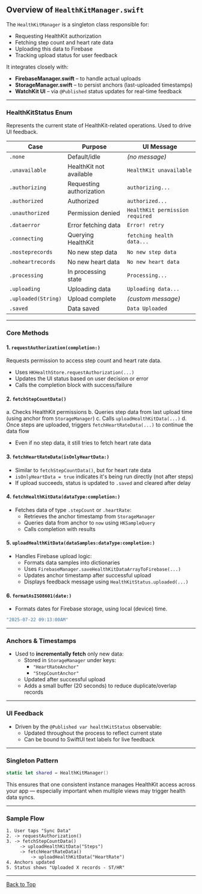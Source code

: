 ## Overview of `HealthKitManager.swift`

The `HealthKitManager` is a singleton class responsible for:

- Requesting HealthKit authorization
- Fetching step count and heart rate data
- Uploading this data to Firebase
- Tracking upload status for user feedback

It integrates closely with:
- **FirebaseManager.swift** – to handle actual uploads
- **StorageManager.swift** – to persist anchors (last-uploaded timestamps)
- **WatchKit UI** – via `@Published` status updates for real-time feedback

---

### HealthKitStatus Enum

Represents the current state of HealthKit-related operations. Used to drive UI feedback.

| Case              | Purpose                               | UI Message                |
|-------------------|----------------------------------------|----------------------------|
| `.none`           | Default/idle                           | *(no message)*             |
| `.unavailable`    | HealthKit not available                | `HealthKit unavailable`    |
| `.authorizing`    | Requesting authorization               | `authorizing...`           |
| `.authorized`     | Authorized                             | `authorized...`            |
| `.unauthorized`   | Permission denied                      | `HealthKit permission required` |
| `.dataerror`      | Error fetching data                    | `Error! retry`             |
| `.connecting`     | Querying HealthKit                     | `fetching health data...`  |
| `.nosteprecords`  | No new step data                       | `No new step data`         |
| `.noheartrecords` | No new heart data                      | `No new heart data`        |
| `.processing`     | In processing state                    | `Processing...`            |
| `.uploading`      | Uploading data                         | `Uploading data...`        |
| `.uploaded(String)`| Upload complete                       | *(custom message)*         |
| `.saved`          | Data saved                             | `Data Uploaded`            |

---

### Core Methods

#### 1. `requestAuthorization(completion:)`
Requests permission to access step count and heart rate data.
- Uses `HKHealthStore.requestAuthorization(...)`
- Updates the UI status based on user decision or error
- Calls the completion block with success/failure


#### 2. `fetchStepCountData()`
a. Checks HealthKit permissions
b. Queries step data from last upload time (using anchor from `StorageManager`)
c. Calls `uploadHealthKitData(...)`
d. Once steps are uploaded, triggers `fetchHeartRateData(...)` to continue the data flow
  * Even if no step data, it still tries to fetch heart rate data

#### 3. `fetchHeartRateData(isOnlyHeartData:)`
- Similar to `fetchStepCountData()`, but for heart rate data
- `isOnlyHeartData = true` indicates it's being run directly (not after steps)
- If upload succeeds, status is updated to `.saved` and cleared after delay

#### 4. `fetchHealthKitData(dataType:completion:)`
* Fetches data of type `.stepCount` or `.heartRate`:
  - Retrieves the anchor timestamp from `StorageManager`
  - Queries data from anchor to `now` using `HKSampleQuery`
  - Calls completion with results

#### 5. `uploadHealthKitData(dataSamples:dataType:completion:)`
* Handles Firebase upload logic:
  - Formats data samples into dictionaries
  - Uses `FirebaseManager.saveHealthKitDataArrayToFirebase(...)`
  - Updates anchor timestamp after successful upload
  - Displays feedback message using `HealthKitStatus.uploaded(...)`

#### 6. `formatAsISO8601(date:)`
* Formats dates for Firebase storage, using local (device) time.
```swift
"2025-07-22 09:13:00AM"
```

---

### Anchors & Timestamps

* Used to **incrementally fetch** only new data:
  - Stored in `StorageManager` under keys:
    - `"HeartRateAnchor"`
    - `"StepCountAnchor"`
  - Updated after successful upload
  - Adds a small buffer (20 seconds) to reduce duplicate/overlap records

---

### UI Feedback

* Driven by the `@Published var healthKitStatus` observable:
  - Updated throughout the process to reflect current state
  - Can be bound to SwiftUI text labels for live feedback

---

### Singleton Pattern

```swift
static let shared = HealthKitManager()
```

This ensures that one consistent instance manages HealthKit access across your app — especially important when multiple views may trigger health data syncs.

---

### Sample Flow

```text
1. User taps "Sync Data"
2. -> requestAuthorization()
3. -> fetchStepCountData()
     -> uploadHealthKitData("Steps")
     -> fetchHeartRateData()
         -> uploadHealthKitData("HeartRate")
4. Anchors updated
5. Status shows "Uploaded X records - ST/HR"
```

---




















[Back to Top](#top)







